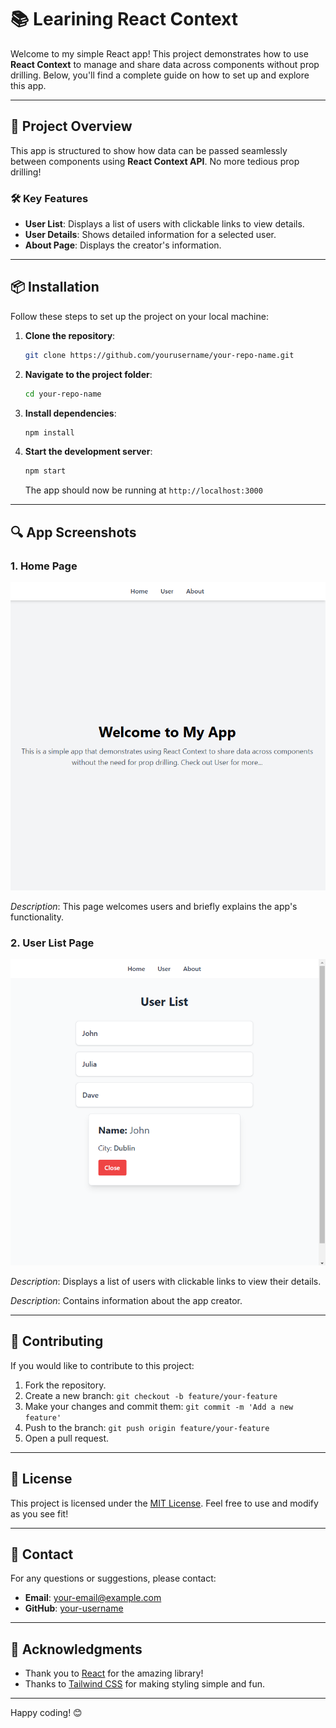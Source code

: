 # 📚 Learining React Context

Welcome to my simple React app! This project demonstrates how to use **React Context** to manage and share data across components without prop drilling. Below, you'll find a complete guide on how to set up and explore this app.

---

## 🚀 Project Overview

This app is structured to show how data can be passed seamlessly between components using **React Context API**. No more tedious prop drilling!

### 🛠 Key Features
- **User List**: Displays a list of users with clickable links to view details.
- **User Details**: Shows detailed information for a selected user.
- **About Page**: Displays the creator's information.

---

## 📦 Installation

Follow these steps to set up the project on your local machine:

1. **Clone the repository**:
   ```bash
   git clone https://github.com/yourusername/your-repo-name.git
   ```

2. **Navigate to the project folder**:
   ```bash
   cd your-repo-name
   ```

3. **Install dependencies**:
   ```bash
   npm install
   ```

4. **Start the development server**:
   ```bash
   npm start
   ```

   The app should now be running at `http://localhost:3000`

---

## 🔍 App Screenshots

### 1. Home Page
![Home Page](home.png)

*Description*: This page welcomes users and briefly explains the app's functionality.

### 2. User List Page
![User List Page](user.png)

*Description*: Displays a list of users with clickable links to view their details.



*Description*: Contains information about the app creator.

---

## 🤝 Contributing

If you would like to contribute to this project:
1. Fork the repository.
2. Create a new branch: `git checkout -b feature/your-feature`
3. Make your changes and commit them: `git commit -m 'Add a new feature'`
4. Push to the branch: `git push origin feature/your-feature`
5. Open a pull request.

---

## 📝 License

This project is licensed under the [MIT License](LICENSE). Feel free to use and modify as you see fit!

---

## 💬 Contact

For any questions or suggestions, please contact:
- **Email**: your-email@example.com
- **GitHub**: [your-username](https://github.com/your-username)

---

## 🙏 Acknowledgments

- Thank you to [React](https://reactjs.org/) for the amazing library!
- Thanks to [Tailwind CSS](https://tailwindcss.com/) for making styling simple and fun.

---

Happy coding! 😊